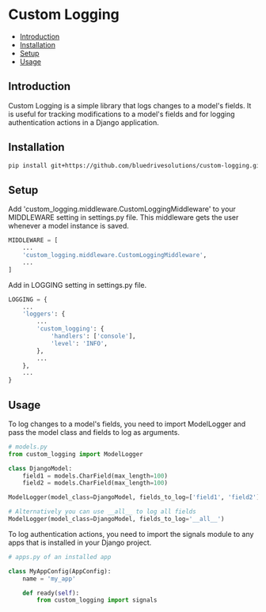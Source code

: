 # Custom Logging
- [Introduction](#introduction)
- [Installation](#installation)
- [Setup](#setup)
- [Usage](#usage)

## Introduction
Custom Logging is a simple library that logs changes to a model's fields. It is useful for tracking modifications to a model's fields and for logging authentication actions in a Django application.

## Installation
```bash
pip install git+https://github.com/bluedrivesolutions/custom-logging.git
```

## Setup
Add 'custom_logging.middleware.CustomLoggingMiddleware' to your MIDDLEWARE setting in settings.py file. This middleware gets the user whenever a model instance is saved.

```python
MIDDLEWARE = [
    ...
    'custom_logging.middleware.CustomLoggingMiddleware',
    ...
]
```

Add in LOGGING setting in settings.py file.

```python
LOGGING = {
    ...
    'loggers': {
        ...
        'custom_logging': {  
            'handlers': ['console'],
            'level': 'INFO',
        },
        ...
    },
    ...
}
```


## Usage
To log changes to a model's fields, you need to import ModelLogger and pass the model class and fields to log as arguments.
```python
# models.py
from custom_logging import ModelLogger

class DjangoModel:
    field1 = models.CharField(max_length=100)
    field2 = models.CharField(max_length=100)

ModelLogger(model_class=DjangoModel, fields_to_log=['field1', 'field2'])

# Alternatively you can use __all__ to log all fields
ModelLogger(model_class=DjangoModel, fields_to_log='__all__')
```

To log authentication actions, you need to import the signals module to any apps that is installed in your Django project.

```python
# apps.py of an installed app

class MyAppConfig(AppConfig):
    name = 'my_app'

    def ready(self):
        from custom_logging import signals
```
